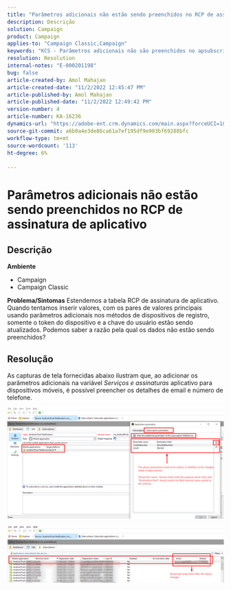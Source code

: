 ```yaml
---
title: "Parâmetros adicionais não estão sendo preenchidos no RCP de assinatura de aplicativo"
description: Descrição
solution: Campaign
product: Campaign
applies-to: "Campaign Classic,Campaign"
keywords: "KCS - Parâmetros adicionais não são preenchidos no apsubscription Rcp ACC"
resolution: Resolution
internal-notes: "E-000201198"
bug: false
article-created-by: Amol Mahajan
article-created-date: "11/2/2022 12:45:47 PM"
article-published-by: Amol Mahajan
article-published-date: "11/2/2022 12:49:42 PM"
version-number: 4
article-number: KA-16236
dynamics-url: "https://adobe-ent.crm.dynamics.com/main.aspx?forceUCI=1&pagetype=entityrecord&etn=knowledgearticle&id=6e46d644-ac5a-ed11-9561-6045bd006a22"
source-git-commit: a6b0a4e3de86ca61a7ef195df9e903bf69288bfc
workflow-type: tm+mt
source-wordcount: '113'
ht-degree: 6%

---
```


# Parâmetros adicionais não estão sendo preenchidos no RCP de assinatura de aplicativo

## Descrição

<b>Ambiente</b>
- Campaign
- Campaign Classic

<b>Problema/Sintomas</b>
Estendemos a tabela RCP de assinatura de aplicativo. Quando tentamos inserir valores, com os pares de valores principais usando parâmetros adicionais nos métodos de dispositivos de registro, somente o token do dispositivo e a chave do usuário estão sendo atualizados. Podemos saber a razão pela qual os dados não estão sendo preenchidos?


## Resolução


As capturas de tela fornecidas abaixo ilustram que, ao adicionar os parâmetros adicionais na variável *Serviços e assinaturas* aplicativo para dispositivos móveis, é possível preencher os detalhes de email e número de telefone.



![](assets/bc1c5473-4bd0-ec11-a7b5-00224809c556.png)



![](assets/ddd78ad4-4bd0-ec11-a7b5-00224809c556.png)
